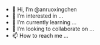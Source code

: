 - 👋 Hi, I’m @anruoxingchen
- 👀 I’m interested in ...
- 🌱 I’m currently learning ...
- 💞️ I’m looking to collaborate on ...
- 📫 How to reach me ...

<!---
anruoxingchen/anruoxingchen is a ✨ special ✨ repository because its `README.md` (this file) appears on your GitHub profile.
You can click the Preview link to take a look at your changes.
--->
